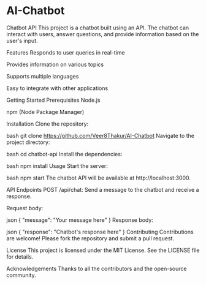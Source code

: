 # AI-Chatbot

Chatbot API
This project is a chatbot built using an API. The chatbot can interact with users, answer questions, and provide information based on the user's input.

Features
Responds to user queries in real-time

Provides information on various topics

Supports multiple languages

Easy to integrate with other applications

Getting Started
Prerequisites
Node.js

npm (Node Package Manager)

Installation
Clone the repository:

bash
git clone https://github.com/Veer8Thakur/AI-Chatbot
Navigate to the project directory:

bash
cd chatbot-api
Install the dependencies:

bash
npm install
Usage
Start the server:

bash
npm start
The chatbot API will be available at http://localhost:3000.

API Endpoints
POST /api/chat: Send a message to the chatbot and receive a response.

Request body:

json
{
  "message": "Your message here"
}
Response body:

json
{
  "response": "Chatbot's response here"
}
Contributing
Contributions are welcome! Please fork the repository and submit a pull request.

License
This project is licensed under the MIT License. See the LICENSE file for details.

Acknowledgements
Thanks to all the contributors and the open-source community.
